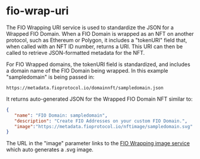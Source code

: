 # fio-wrap-uri

The FIO Wrapping URI service is used to standardize the JSON for a Wrapped FIO Domain. 
When a FIO Domain is wrapped as an NFT on another protocol, such as Ethereum or Polygon, it includes a "tokenURI" field that, when called with 
an NFT ID number, returns a URI. This URI can then be called to retrieve JSON-formatted metadata for the NFT.

For FIO Wrapped domains, the tokenURI field is standardized, and includes a domain name of the FIO Domain being wrapped. In this example "sampledomain" is being passed in:

```
https://metadata.fioprotocol.io/domainnft/sampledomain.json
```

It returns auto-generated JSON for the Wrapped FIO Domain NFT similar to:

```json
{
   "name": "FIO Domain: sampledomain",
   "description": "Create FIO Addresses on your custom FIO Domain.",
   "image":"https://metadata.fioprotocol.io/nftimage/sampledomain.svg"
}
```

The URL in the "image" parameter links to the [FIO Wrapping image service](https://github.com/fioprotocol/fio-wrap-image) which auto generates a .svg image.
